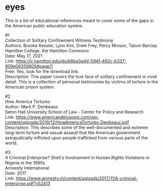 # eyes
This is a list of educational references meant to cover some of the gaps in the American public education system.

#1 <br>
Collection of Solitary Confinement Witness Testimony <br>
Authors: Brooke Kessler, Lynn Kim, Drew Frey, Percy Mixson, Tatum Barclay <br>
Hamilton College, the Hamilton Commons <br>
Date: May 17, 2021 <br>
Link: https://ir.hamilton.edu/do/b6ba3a4d-594f-492c-b337-909e06359805#page/1<br>
Free: Yes, look for the download link. <br>
Description: This paper covers the true face of solitary confinement in vivid detail. This is a collection of personal testimonies by victims of torture in the American prison system. <br>

#2 <br>
How America Tortures <br>
Author: Mark P. Denbeaux <br>
Seton Hall University School of Law - Center for Policy and Research <br>
Link: https://www.americandelusions.com/wp-content/uploads/2019/12/HowAmericaTortures-Denbeaux.pdf <br>
Description: This describes some of the well-documented and extreme long-term torture and sexual assault that the American government extrajudicially inflicted upon people trafficked from various parts of the world.

#3 <br>
A Criminal Enterprise? Shell's Involvement in Human Rights Violations in Nigeria in the 1990s <br>
Amnesty International <br>
Date: 2017 <br>
Link: https://www.amnesty.nl/content/uploads/2017/11/A-criminal-enterprise.pdf?x52413 <br>
